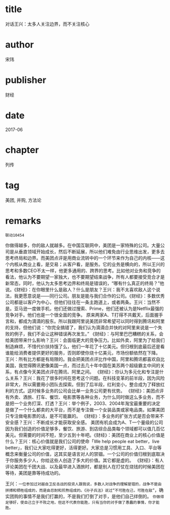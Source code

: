 # title
对话王兴：太多人关注边界，而不关注核心

# author
宋玮

# publisher
财经

# date
2017-06

# chapter
列传

# tag
美团, 并购, 方法论

# remarks
`联动10454`

你做得越多，你的敌人就越多。在中国互联网中，美团是一家特殊的公司。大量公司是从垂直领域开始成长，然后不断延展，所以他们难免由行业思维出发，更多去思考终局和边界。而美团点评是用商业流转中的一个环节来作为自己的内核——这个内核从商业上看，是交易；从客户看，是服务。它的业务是横向的，所以王兴的思考和多数CEO不太一样，他更多通用的、跨界的思考。比如他对业务和竞争的看法，他认为不要期望一家独大，也不要期望结束战争，所有人都要接受竞合才是新常态，同时，他认为太多思考边界和终局是错误的，“哪有什么真正的终局？”他说。《财经》：在你眼里什么是敌人？什么是朋友？王兴：我不太喜欢敌人这个说法，我更愿意说是——同行公司。朋友是能与我们合作的公司。《财经》：多数优秀公司都是以客户为中心，但他们往往在一条主跑道上，或者两条。王兴：当然不是。亚马逊一度做手机，他们还做过搜索、Prime，他们还被认为是Netflix最强的竞争对手。他们也是一个很全面的竞争。 原来两家A、T打得不共戴天，后面握手言和，都成为滴滴的股东。所以我跟阿里说美团非常希望可以同时得到腾讯和阿里的支持，但他们说：“你完全搞错了，我们认为滴滴合并快的对阿里来说是一个失败的例子，我们不会让这种错误再次发生。” 《财经》：与阿里巴巴糟糕的关系，会给美团带来什么影响？王兴：会面临更大的竞争压力。比如外卖，阿里为了给我们制造麻烦，不惜代价扶持饿了么，他们一年花了十亿美元。但归根到底最后还是看谁能给消费者提供更好的服务，否则即使你烧十亿美元，市场份额依然在下降。 王兴：所有比方都是有局限的。我会把美团点评比作中国，阿里和腾讯都喜欢自比美国，我觉得腾讯更像美国一点，而过去几十年中国在美苏两个超级霸主中间的关系，有点像今天美团点评在腾讯、阿里之间。 《财经》：你认为多元化和专注是什么关系？王兴：我花了很多时间在思考这个问题。在科技变革的前半段，因为风险非常大，所以需要用小团队去探索。但到了后半段，红利变小，整合成为了释放红利的方式。这时候多业务的公司会比单一业务公司更有优势。 《财经》：美团点评有外卖、酒旅、打车、餐饮、电影票等各种业务，为什么同时做这么多业务，而不是把一个业务打深、打透？王兴：举个例子，2003、2004年淘宝最重要的决定是做了一个什么都卖的大平台，而不是专注做一个女装品类或家电品类。如果美团只专注做电影票的话，是不可能赢的。 《财经》：多业务的扩张方式是否会带来不安全感？王兴：不断成长才能获取安全感。 美团有机会成为A、T一个量级的公司因为我们创造的价值足够多，餐饮、旅游、到店综合品类每个领域都可以值几百亿美元。但需要的时间不短，至少五到十年吧。《财经》：美团在商业上的核心价值是什么？王兴：核心价值就是我们公司的使命「We  help people eat  better，live  better」，我们让大家吃得更好，活得更好。大家总是习惯用工具、入口、平台等概念来衡量公司的价值，这其实是语言对人的禁锢。一个公司的价值归根到底取决于你服务多少人，你给这些人创造了多大的价值。其它都是虚的。 《财经》：有人评论美团在千团大战、以及最早进入酒旅时，都是别人在打仗在烧钱的时候美团在等待，美团是靠等待成功的。

王兴：`一位参加过对越自卫反击战的投资人跟我说，多数人对战争的理解是错的，战争不是由拼搏和牺牲组成的，而是由忍耐和煎熬组成的。《孙子兵法》说过“不可胜在己，可胜在敌”`，确实团购的事情不是我们打赢的，不是我们打倒了对手，是他们自己绊倒的。 `你做得足够好，使自己立于不败之地，但这不代表你能胜，只有当你的对手做了愚蠢的事情，你才能胜。 `


